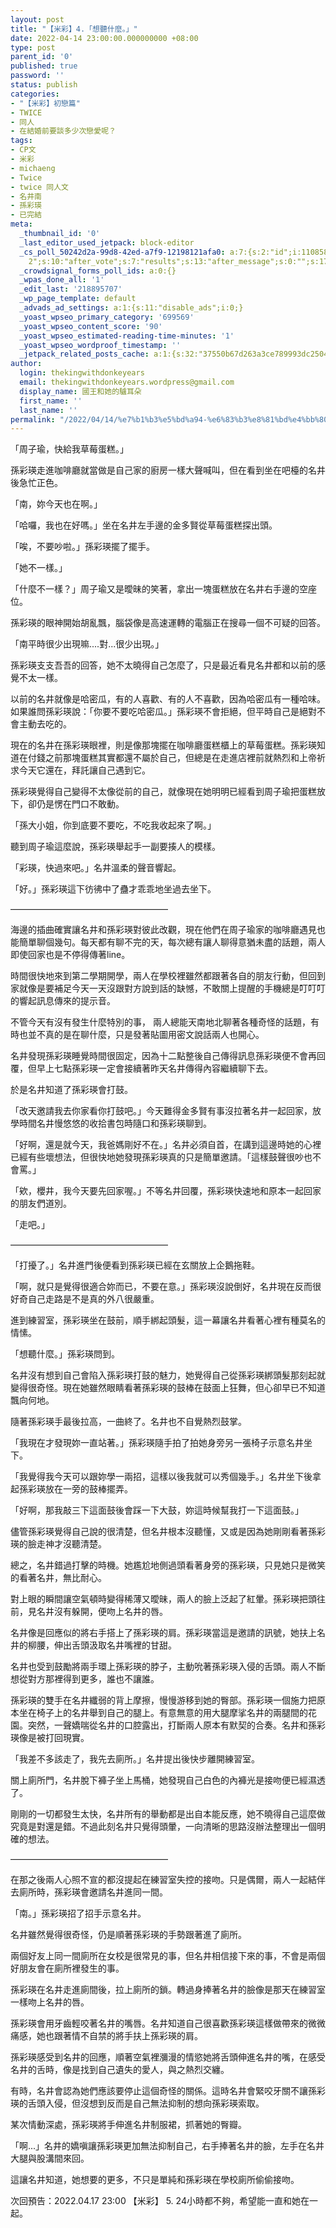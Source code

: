 ```yaml
---
layout: post
title: "【米彩】4.「想聽什麼。」"
date: 2022-04-14 23:00:00.000000000 +08:00
type: post
parent_id: '0'
published: true
password: ''
status: publish
categories:
- "【米彩】初戀篇"
- TWICE
- 同人
- 在結婚前要談多少次戀愛呢？
tags:
- CP文
- 米彩
- michaeng
- Twice
- twice 同人文
- 名井南
- 孫彩瑛
- 已完結
meta:
  _thumbnail_id: '0'
  _last_editor_used_jetpack: block-editor
  _cs_poll_50242d2a-99d8-42ed-a7f9-12198121afa0: a:7:{s:2:"id";i:11085800;s:8:"question";s:0:"";s:4:"note";s:0:"";s:8:"settings";a:10:{s:5:"title";s:20:"未命名的掌聲
    2";s:10:"after_vote";s:7:"results";s:13:"after_message";s:0:"";s:17:"randomize_answers";b:0;s:20:"restrict_vote_repeat";b:0;s:7:"captcha";b:0;s:15:"multiple_choice";b:0;s:12:"redirect_url";s:0:"";s:12:"close_status";s:4:"open";s:11:"close_after";b:0;}s:7:"answers";a:1:{i:0;a:3:{s:11:"answer_text";s:4:"clap";s:2:"id";i:50831223;s:9:"client_id";s:36:"90383636-4c92-42ed-bd46-0bcfbeb56224";}}s:11:"source_link";s:32:"http://thekingwithdonkeyears.com";s:9:"client_id";s:36:"50242d2a-99d8-42ed-a7f9-12198121afa0";}
  _crowdsignal_forms_poll_ids: a:0:{}
  _wpas_done_all: '1'
  _edit_last: '218895707'
  _wp_page_template: default
  _advads_ad_settings: a:1:{s:11:"disable_ads";i:0;}
  _yoast_wpseo_primary_category: '699569'
  _yoast_wpseo_content_score: '90'
  _yoast_wpseo_estimated-reading-time-minutes: '1'
  _yoast_wpseo_wordproof_timestamp: ''
  _jetpack_related_posts_cache: a:1:{s:32:"37550b67d263a3ce789993dc25046c5f";a:2:{s:7:"expires";i:1725039527;s:7:"payload";a:6:{i:0;a:1:{s:2:"id";i:219;}i:1;a:1:{s:2:"id";i:48;}i:2;a:1:{s:2:"id";i:206;}i:3;a:1:{s:2:"id";i:72;}i:4;a:1:{s:2:"id";i:293;}i:5;a:1:{s:2:"id";i:201;}}}}
author:
  login: thekingwithdonkeyears
  email: thekingwithdonkeyears.wordpress@gmail.com
  display_name: 國王和她的驢耳朵
  first_name: ''
  last_name: ''
permalink: "/2022/04/14/%e7%b1%b3%e5%bd%a94-%e6%83%b3%e8%81%bd%e4%bb%80%e9%ba%bc/"
---
```


「周子瑜，快給我草莓蛋糕。」

孫彩瑛走進咖啡廳就當做是自己家的廚房一樣大聲喊叫，但在看到坐在吧檯的名井後急忙正色。

「南，妳今天也在啊。」

「哈囉，我也在好嗎。」坐在名井左手邊的金多賢從草莓蛋糕探出頭。

「唉，不要吵啦。」孫彩瑛擺了擺手。

「她不一樣。」

「什麼不一樣？」周子瑜又是曖昧的笑著，拿出一塊蛋糕放在名井右手邊的空座位。

孫彩瑛的眼神開始胡亂飄，腦袋像是高速運轉的電腦正在搜尋一個不可疑的回答。

「南平時很少出現嘛....對...很少出現。」

孫彩瑛支支吾吾的回答，她不太曉得自己怎麼了，只是最近看見名井都和以前的感覺不太一樣。

以前的名井就像是哈密瓜，有的人喜歡、有的人不喜歡，因為哈密瓜有一種哈味。如果誰問孫彩瑛說：「你要不要吃哈密瓜。」孫彩瑛不會拒絕，但平時自己是絕對不會主動去吃的。

現在的名井在孫彩瑛眼裡，則是像那塊擺在咖啡廳蛋糕櫃上的草莓蛋糕。孫彩瑛知道在付錢之前那塊蛋糕其實都還不屬於自己，但總是在走進店裡前就熱烈和上帝祈求今天它還在，拜託讓自己遇到它。

孫彩瑛覺得自己變得不太像從前的自己，就像現在她明明已經看到周子瑜把蛋糕放下，卻仍是愣在門口不敢動。

「孫大小姐，你到底要不要吃，不吃我收起來了啊。」

聽到周子瑜這麼說，孫彩瑛舉起手一副要揍人的模樣。

「彩瑛，快過來吧。」名井溫柔的聲音響起。

「好。」孫彩瑛這下彷彿中了蠱才乖乖地坐過去坐下。

——————————————————

海邊的插曲確實讓名井和孫彩瑛對彼此改觀，現在他們在周子瑜家的咖啡廳遇見也能簡單聊個幾句。每天都有聊不完的天，每次總有讓人聊得意猶未盡的話題，兩人即使回家也是不停得傳著line。

時間很快地來到第二學期開學，兩人在學校裡雖然都跟著各自的朋友行動，但回到家就像是要補足今天一天沒跟對方說到話的缺憾，不敢關上提醒的手機總是叮叮叮的響起訊息傳來的提示音。

不管今天有沒有發生什麼特別的事， 兩人總能天南地北聊著各種奇怪的話題，有時也並不真的是在聊什麼，只是發著貼圖用密文說話兩人也開心。

名井發現孫彩瑛睡覺時間很固定，因為十二點整後自己傳得訊息孫彩瑛便不會再回覆，但早上七點孫彩瑛一定會接續著昨天名井傳得內容繼續聊下去。

於是名井知道了孫彩瑛會打鼓。

「改天邀請我去你家看你打鼓吧。」今天難得金多賢有事沒拉著名井一起回家，放學時間名井慢悠悠的收拾書包時隨口和孫彩瑛聊到。

「好啊，還是就今天，我爸媽剛好不在。」名井必須自首，在講到這邊時她的心裡已經有些壞想法，但很快地她發現孫彩瑛真的只是簡單邀請。「這樣鼓聲很吵也不會罵。」

「欸，櫻井，我今天要先回家喔。」不等名井回覆，孫彩瑛快速地和原本一起回家的朋友們道別。

「走吧。」

——————————————————

「打擾了。」名井進門後便看到孫彩瑛已經在玄關放上企鵝拖鞋。

「啊，就只是覺得很適合妳而已，不要在意。」孫彩瑛沒說倒好，名井現在反而很好奇自己走路是不是真的外八很嚴重。

進到練習室，孫彩瑛坐在鼓前，順手綁起頭髮，這一幕讓名井看著心裡有種莫名的情愫。

「想聽什麼。」孫彩瑛問到。

名井沒有想到自己會陷入孫彩瑛打鼓的魅力，她覺得自己從孫彩瑛綁頭髮那刻起就變得很奇怪。現在她雖然眼睛看著孫彩瑛的鼓棒在鼓面上狂舞，但心卻早已不知道飄向何地。

隨著孫彩瑛手最後拉高，一曲終了。名井也不自覺熱烈鼓掌。

「我現在才發現妳一直站著。」孫彩瑛隨手拍了拍她身旁另一張椅子示意名井坐下。

「我覺得我今天可以跟妳學一兩招，這樣以後我就可以秀個幾手。」名井坐下後拿起孫彩瑛放在一旁的鼓棒擺弄。

「好啊，那我敲三下這面鼓後會踩一下大鼓，妳這時候幫我打一下這面鼓。」

儘管孫彩瑛覺得自己說的很清楚，但名井根本沒聽懂，又或是因為她剛剛看著孫彩瑛的臉走神才沒聽清楚。

總之，名井錯過打擊的時機。她尷尬地側過頭看著身旁的孫彩瑛，只見她只是微笑的看著名井，無比耐心。

對上眼的瞬間讓空氣頓時變得稀薄又曖昧，兩人的臉上泛起了紅暈。孫彩瑛把頭往前，見名井沒有躲開，便吻上名井的唇。

名井像是回應似的將右手搭上了孫彩瑛的肩。孫彩瑛當這是邀請的訊號，她扶上名井的柳腰，伸出舌頭汲取名井嘴裡的甘甜。

名井也受到鼓勵將兩手環上孫彩瑛的脖子，主動吮著孫彩瑛入侵的舌頭。兩人不斷想從對方那裡得到更多，誰也不讓誰。

孫彩瑛的雙手在名井纖弱的背上摩擦，慢慢游移到她的臀部。孫彩瑛一個施力把原本坐在椅子上的名井舉到自己的腿上。有意無意的用大腿摩挲名井的兩腿間的花園。突然，一聲嬌喘從名井的口腔露出，打斷兩人原本有默契的合奏。名井和孫彩瑛像是被打回現實。

「我差不多該走了，我先去廁所。」名井提出後快步離開練習室。

關上廁所門，名井脫下褲子坐上馬桶，她發現自己白色的內褲光是接吻便已經濕透了。

剛剛的一切都發生太快，名井所有的舉動都是出自本能反應，她不曉得自己這麼做究竟是對還是錯。不過此刻名井只覺得頭暈，一向清晰的思路沒辦法整理出一個明確的想法。

——————————————————

在那之後兩人心照不宣的都沒提起在練習室失控的接吻。只是偶爾，兩人一起結伴去廁所時，孫彩瑛會邀請名井進同一間。

「南。」孫彩瑛招了招手示意名井。

名井雖然覺得很奇怪，仍是順著孫彩瑛的手勢跟著進了廁所。

兩個好友上同一間廁所在女校是很常見的事，但名井相信接下來的事，不會是兩個好朋友會在廁所裡發生的事。

孫彩瑛在名井走進廁間後，拉上廁所的鎖。轉過身捧著名井的臉像是那天在練習室一樣吻上名井的唇。

孫彩瑛會用牙齒輕咬著名井的嘴唇。名井知道自己很喜歡孫彩瑛這樣做帶來的微微痛感，她也跟著情不自禁的將手扶上孫彩瑛的肩。

孫彩瑛感受到名井的回應，順著空氣裡瀰漫的情慾她將舌頭伸進名井的嘴，在感受名井的舌時，像是找到自己遺失的愛人，與之熱烈交纏。

有時，名井會認為她們應該要停止這個奇怪的關係。這時名井會緊咬牙關不讓孫彩瑛的舌頭入侵，但沒想到反而是自己無法抑制的想向孫彩瑛索取。

某次情動深處，孫彩瑛將手伸進名井制服裙，抓著她的臀瓣。

「啊...」名井的嬌嗔讓孫彩瑛更加無法抑制自己，右手捧著名井的臉，左手在名井大腿與股溝間來回。

這讓名井知道，她想要的更多，不只是單純和孫彩瑛在學校廁所偷偷接吻。

次回預告：2022.04.17 23:00 【米彩】 5. 24小時都不夠，希望能一直和她在一起。
